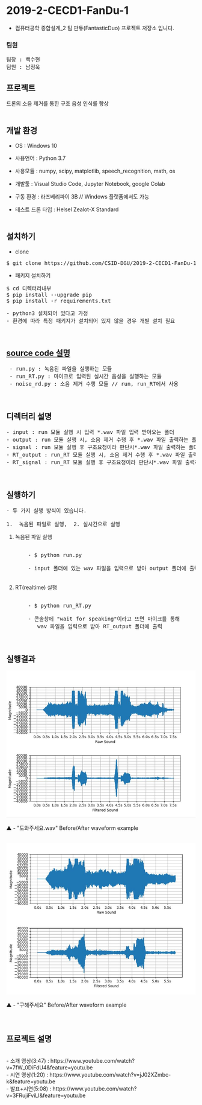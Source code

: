 ﻿# 2019-2-CECD1-FanDu-1

* 컴퓨터공학 종합설계_2 팀 판듀(FantasticDuo) 프로젝트 저장소 입니다.

### 팀원

<pre>
팀장 : 백수현
팀원 : 남정욱
</pre>


## 프로젝트

드론의 소음 제거를 통한 구조 음성 인식률 향상<br><br>


## 개발 환경

* OS : Windows 10

* 사용언어 : Python 3.7

* 사용모듈 : numpy, scipy, matplotlib, speech_recognition, math, os

* 개발툴 : Visual Studio Code, Jupyter Notebook, google Colab

* 구동 환경 : 라즈베리파이 3B // Windows 플랫폼에서도 가능

* 테스트 드론 타입 : Helsel Zealot-X Standard	<br><br>


## 설치하기

* clone
<pre>
$ git clone https://github.com/CSID-DGU/2019-2-CECD1-FanDu-1
</pre>


* 패키지 설치하기
<pre>
$ cd 디렉터리내부
$ pip install --upgrade pip
$ pip install -r requirements.txt
</pre>

<pre>
- python3 설치되어 있다고 가정
- 환경에 따라 특정 패키지가 설치되어 있지 않을 경우 개별 설치 필요</pre><br>
 
## <u> **source code 설명** </u>
<pre>
 - run.py : 녹음된 파일을 실행하는 모듈
 - run_RT.py : 마이크로 입력된 실시간 음성을 실행하는 모듈
 - noise_rd.py : 소음 제거 수행 모듈 // run, run_RT에서 사용</pre><br>

## 디렉터리 설명
<pre>
- input : run 모듈 실행 시 입력 *.wav 파일 입력 받아오는 폴더
- output : run 모듈 실행 시, 소음 제거 수행 후 *.wav 파일 출력하는 폴더
- signal : run 모듈 실행 후 구조요청이라 판단시*.wav 파일 출력하는 폴더
- RT_output : run_RT 모듈 실행 시, 소음 제거 수행 후 *.wav 파일 출력하는 폴더
- RT_signal : run_RT 모듈 실행 후 구조요청이라 판단시*.wav 파일 출력하는 폴더</pre><br>

## 실행하기
<pre>
- 두 가지 실행 방식이 있습니다.<br>
1.  녹음된 파일로 실행,  2. 실시간으로 실행</pre>
<ol>
<li> 녹음된 파일 실행 </li><br>
<pre>
    - $ python run.py<br>
    - input 폴더에 있는 wav 파일을 입력으로 받아 output 폴더에 출력</pre><br>

<li> RT(realtime) 실행 </li><br>
<pre>
    - $ python run_RT.py<br>
    - 콘솔창에 "wait for speaking"이라고 뜨면 마이크를 통해<br>&nbsp;&nbsp;&nbsp;&nbsp;&nbsp;&nbsp;&nbsp;wav 파일을 입력으로 받아 RT_output 폴더에 출력</pre><br>
</ol>

## 실행결과
![alt image](waveform/dowha_ex.png)

▲  -   "도와주세요.wav"    Before/After waveform example<br><br>

![alt image](waveform/guhea_ex.png)

▲  -   "구해주세요"    Before/After waveform example<br><br><br>

## 프로젝트 설명
<br>
- 소개 영상(3:47) : https://www.youtube.com/watch?v=7fW_0DiFdU4&feature=youtu.be <br>
- 시연 영상(1:20) : https://www.youtube.com/watch?v=jJ02XZmbc-k&feature=youtu.be <br>
- 발표+시연(5:08) : https://www.youtube.com/watch?v=3FRujiFviLI&feature=youtu.be